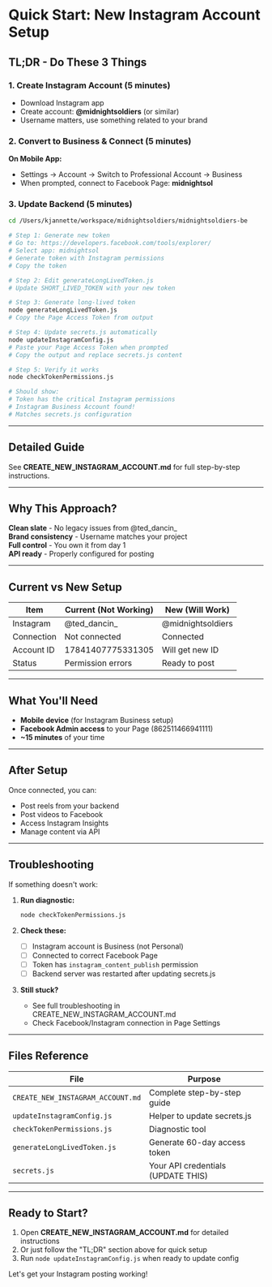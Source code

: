 # Quick Start: New Instagram Account Setup

## TL;DR - Do These 3 Things

### 1. Create Instagram Account (5 minutes)
- Download Instagram app
- Create account: **@midnightsoldiers** (or similar)
- Username matters, use something related to your brand

### 2. Convert to Business & Connect (5 minutes)
**On Mobile App:**
- Settings → Account → Switch to Professional Account → Business
- When prompted, connect to Facebook Page: **midnightsol**

### 3. Update Backend (5 minutes)
```bash
cd /Users/kjannette/workspace/midnightsoldiers/midnightsoldiers-be

# Step 1: Generate new token
# Go to: https://developers.facebook.com/tools/explorer/
# Select app: midnightsol
# Generate token with Instagram permissions
# Copy the token

# Step 2: Edit generateLongLivedToken.js
# Update SHORT_LIVED_TOKEN with your new token

# Step 3: Generate long-lived token
node generateLongLivedToken.js
# Copy the Page Access Token from output

# Step 4: Update secrets.js automatically
node updateInstagramConfig.js
# Paste your Page Access Token when prompted
# Copy the output and replace secrets.js content

# Step 5: Verify it works
node checkTokenPermissions.js

# Should show:
# Token has the critical Instagram permissions
# Instagram Business Account found!
# Matches secrets.js configuration
```

---

## Detailed Guide

See **CREATE_NEW_INSTAGRAM_ACCOUNT.md** for full step-by-step instructions.

---

## Why This Approach?

**Clean slate** - No legacy issues from @ted_dancin_  
**Brand consistency** - Username matches your project  
**Full control** - You own it from day 1  
**API ready** - Properly configured for posting  

---

## Current vs New Setup

| Item | Current (Not Working) | New (Will Work) |
|------|----------------------|----------------|
| Instagram | @ted_dancin_ | @midnightsoldiers |
| Connection | Not connected | Connected |
| Account ID | 17841407775331305 | Will get new ID |
| Status | Permission errors | Ready to post |

---

## What You'll Need

- **Mobile device** (for Instagram Business setup)
- **Facebook Admin access** to your Page (862511466941111)
- **~15 minutes** of your time

---

## After Setup

Once connected, you can:
- Post reels from your backend
- Post videos to Facebook
- Access Instagram Insights
- Manage content via API

---

## Troubleshooting

If something doesn't work:

1. **Run diagnostic:**
   ```bash
   node checkTokenPermissions.js
   ```

2. **Check these:**
   - [ ] Instagram account is Business (not Personal)
   - [ ] Connected to correct Facebook Page
   - [ ] Token has `instagram_content_publish` permission
   - [ ] Backend server was restarted after updating secrets.js

3. **Still stuck?**
   - See full troubleshooting in CREATE_NEW_INSTAGRAM_ACCOUNT.md
   - Check Facebook/Instagram connection in Page Settings

---

## Files Reference

| File | Purpose |
|------|---------|
| `CREATE_NEW_INSTAGRAM_ACCOUNT.md` | Complete step-by-step guide |
| `updateInstagramConfig.js` | Helper to update secrets.js |
| `checkTokenPermissions.js` | Diagnostic tool |
| `generateLongLivedToken.js` | Generate 60-day access token |
| `secrets.js` | Your API credentials (UPDATE THIS) |

---

## Ready to Start?

1. Open **CREATE_NEW_INSTAGRAM_ACCOUNT.md** for detailed instructions
2. Or just follow the "TL;DR" section above for quick setup
3. Run `node updateInstagramConfig.js` when ready to update config

Let's get your Instagram posting working!

